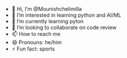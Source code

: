 - 👋 Hi, I’m @Mounishchelimilla
- 👀 I’m interested in learning python and AI/ML
- 🌱 I’m currently learning pyton
- 💞️ I’m looking to collaborate on code review
- 📫 How to reach me 
- 😄 Pronouns: he/him
- ⚡ Fun fact: sports

<!---
Mounishchelimilla/Mounishchelimilla is a ✨ special ✨ repository because its `README.md` (this file) appears on your GitHub profile.
You can click the Preview link to take a look at your changes.
--->

